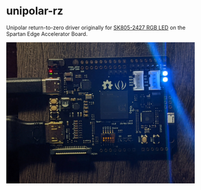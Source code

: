 # unipolar-rz

Unipolar return-to-zero driver originally for [SK805-2427 RGB LED](http://www.normandled.com/upload/201810/SK6805-2427%20LED%20Datasheet.pdf) on the Spartan Edge Accelerator Board.

![Picture of lights on Spartan Edge Accelerator Board](./demo/demo.jpg)

